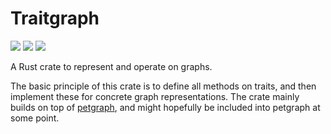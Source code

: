 # Traitgraph

[![](http://meritbadge.herokuapp.com/traitgraph)](https://crates.io/crates/traitgraph)
[![](https://docs.rs/traitgraph/badge.svg)](https://docs.rs/traitgraph)
![](https://github.com/algbio/practical-omnitigs/workflows/Tests%20%26%20Lints/badge.svg?branch=master)

A Rust crate to represent and operate on graphs.

The basic principle of this crate is to define all methods on traits, and then implement these for concrete graph representations.
The crate mainly builds on top of [petgraph](https://crates.io/crates/petgraph), and might hopefully be included into petgraph at some point.
